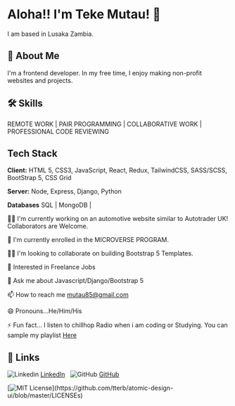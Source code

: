 # Aloha!! I'm Teke Mutau! 👋

I am based in Lusaka Zambia.

## 🚀 About Me
I'm a frontend developer. In my free time, I enjoy making non-profit websites and projects.


## 🛠 Skills
REMOTE WORK | PAIR PROGRAMMING | COLLABORATIVE WORK | PROFESSIONAL CODE REVIEWING

## Tech Stack

**Client:** HTML 5, CSS3, JavaScript, React, Redux, TailwindCSS, SASS/SCSS, BootStrap 5, CSS Grid

**Server:** Node, Express, Django, Python

**Databases** SQL | MongoDB |

👩‍💻 I'm currently working on an automotive website similar to Autotrader UK! Collaborators are Welcome.

🧠 I'm currently enrolled in the MICROVERSE PROGRAM.

👯‍♀️ I'm looking to collaborate on building Bootstrap 5 Templates.

🤔 Interested in Freelance Jobs

💬 Ask me about Javascript/Django/Bootstrap 5

📫 How to reach me mutau85@gmail.com

😄 Pronouns...He/Him/His

⚡️ Fun fact... I listen to chillhop Radio when i am coding or Studying. You can sample my playlist [Here](https://open.spotify.com/playlist/6WmNQqd3wECAhsjryXZ2eT?si=d2b504e462244897)

## 🔗 Links

![Linkedin](https://i.stack.imgur.com/gVE0j.png) [LinkedIn](https://www.linkedin.com/in/isiteketo-mutau-736894241/)
&nbsp;
![GitHub](https://i.stack.imgur.com/tskMh.png) [GitHub](https://github.com/teke85)

[![MIT License](https://img.shields.io/apm/l/atomic-design-ui.svg?)](https://github.com/tterb/atomic-design-ui/blob/master/LICENSEs)




